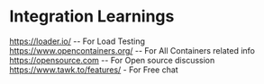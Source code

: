 # Integration Learnings

https://loader.io/ -- For Load Testing  
https://www.opencontainers.org/ -- For All Containers related info  
https://opensource.com -- For Open source discussion  
https://www.tawk.to/features/ - For Free chat
